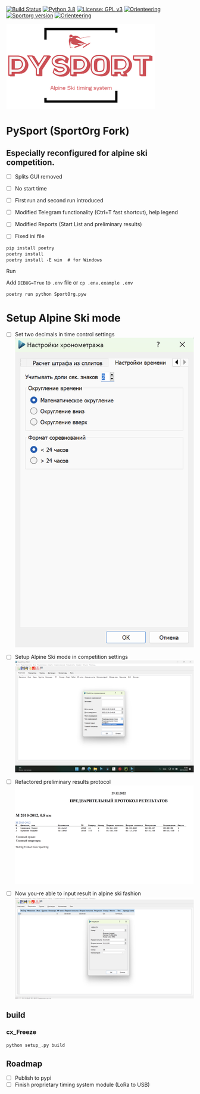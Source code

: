 [![Build Status](https://api.travis-ci.com/sportorg/pysport.svg?branch=develop)](https://travis-ci.com/sportorg/pysport)
[![Python 3.8](https://img.shields.io/badge/python-v3.8-blue.svg?logo=pythonlang)](https://www.python.org/downloads/)
[![License: GPL v3](https://img.shields.io/badge/license-GPLv3-blue.svg)](https://github.com/sportorg/pysport/blob/develop/LICENSE)
[![Orienteering](https://img.shields.io/badge/sport-orienteering-blue.svg)](https://github.com/sportorg)
[![Sportorg version](https://img.shields.io/github/v/release/sportorg/pysport)](https://github.com/sportorg/pysport)
[![Orienteering](https://img.shields.io/github/stars/sportorg/pysport?style=social)](https://github.com/sportorg/pysport)

![Bibprintout sportorg](img/logo.png)

# PySport (SportOrg Fork)

Especially reconfigured for alpine ski competition.
- 

- [ ] Splits GUI removed
- [ ] No start time
- [ ] First run and second run introduced
- [ ] Modified Telegram functionality (Ctrl+T fast shortcut), help legend
- [ ] Modified Reports (Start List and preliminary results)
- [ ] Fixed ini file


```commandline
pip install poetry
poetry install
poetry install -E win  # for Windows
```

Run

Add `DEBUG=True` to `.env` file or `cp .env.example .env`

```commandline
poetry run python SportOrg.pyw
```
# Setup Alpine Ski mode
- [ ] Set two decimals in time control settings
![Mainwindow sportorg](img/Time_settings.png)
 
- [ ] Setup Alpine Ski mode in competition settings
![Bibprintout sportorg](img/Special.png)

- [ ] Refactored preliminary results protocol
![Bibprintout sportorg](img/Protocole.png)

- [ ] Now you-re able to input result in alpine ski fashion
![Bibprintout sportorg](img/Results_enter.png)

## build

### cx_Freeze

`python setup_.py build`


## Roadmap

- [ ] Publish to pypi
- [ ] Finish proprietary timing system module (LoRa to USB)
